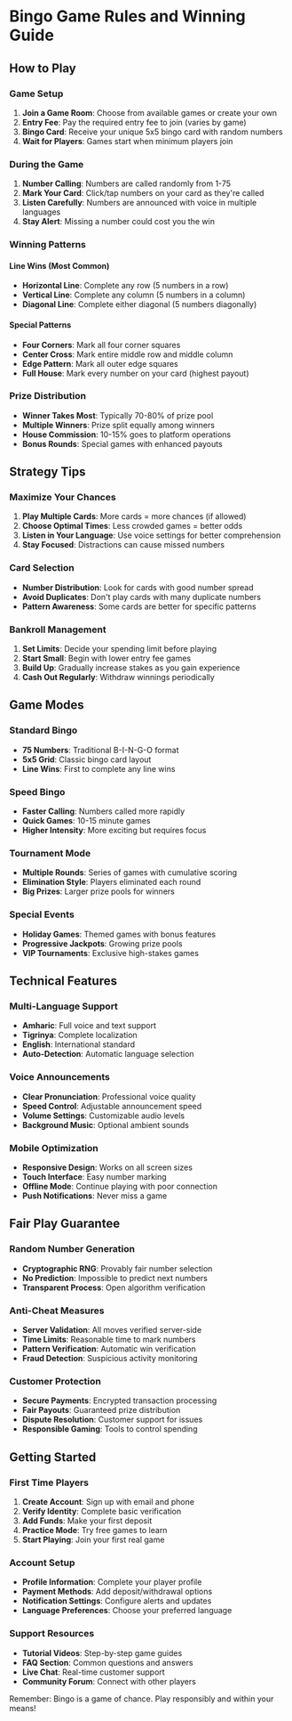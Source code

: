 
# Bingo Game Rules and Winning Guide

## How to Play

### Game Setup
1. **Join a Game Room**: Choose from available games or create your own
2. **Entry Fee**: Pay the required entry fee to join (varies by game)
3. **Bingo Card**: Receive your unique 5x5 bingo card with random numbers
4. **Wait for Players**: Games start when minimum players join

### During the Game
1. **Number Calling**: Numbers are called randomly from 1-75
2. **Mark Your Card**: Click/tap numbers on your card as they're called
3. **Listen Carefully**: Numbers are announced with voice in multiple languages
4. **Stay Alert**: Missing a number could cost you the win

### Winning Patterns

#### Line Wins (Most Common)
- **Horizontal Line**: Complete any row (5 numbers in a row)
- **Vertical Line**: Complete any column (5 numbers in a column)
- **Diagonal Line**: Complete either diagonal (5 numbers diagonally)

#### Special Patterns
- **Four Corners**: Mark all four corner squares
- **Center Cross**: Mark entire middle row and middle column
- **Edge Pattern**: Mark all outer edge squares
- **Full House**: Mark every number on your card (highest payout)

### Prize Distribution
- **Winner Takes Most**: Typically 70-80% of prize pool
- **Multiple Winners**: Prize split equally among winners
- **House Commission**: 10-15% goes to platform operations
- **Bonus Rounds**: Special games with enhanced payouts

## Strategy Tips

### Maximize Your Chances
1. **Play Multiple Cards**: More cards = more chances (if allowed)
2. **Choose Optimal Times**: Less crowded games = better odds
3. **Listen in Your Language**: Use voice settings for better comprehension
4. **Stay Focused**: Distractions can cause missed numbers

### Card Selection
- **Number Distribution**: Look for cards with good number spread
- **Avoid Duplicates**: Don't play cards with many duplicate numbers
- **Pattern Awareness**: Some cards are better for specific patterns

### Bankroll Management
1. **Set Limits**: Decide your spending limit before playing
2. **Start Small**: Begin with lower entry fee games
3. **Build Up**: Gradually increase stakes as you gain experience
4. **Cash Out Regularly**: Withdraw winnings periodically

## Game Modes

### Standard Bingo
- **75 Numbers**: Traditional B-I-N-G-O format
- **5x5 Grid**: Classic bingo card layout
- **Line Wins**: First to complete any line wins

### Speed Bingo
- **Faster Calling**: Numbers called more rapidly
- **Quick Games**: 10-15 minute games
- **Higher Intensity**: More exciting but requires focus

### Tournament Mode
- **Multiple Rounds**: Series of games with cumulative scoring
- **Elimination Style**: Players eliminated each round
- **Big Prizes**: Larger prize pools for winners

### Special Events
- **Holiday Games**: Themed games with bonus features
- **Progressive Jackpots**: Growing prize pools
- **VIP Tournaments**: Exclusive high-stakes games

## Technical Features

### Multi-Language Support
- **Amharic**: Full voice and text support
- **Tigrinya**: Complete localization
- **English**: International standard
- **Auto-Detection**: Automatic language selection

### Voice Announcements
- **Clear Pronunciation**: Professional voice quality
- **Speed Control**: Adjustable announcement speed
- **Volume Settings**: Customizable audio levels
- **Background Music**: Optional ambient sounds

### Mobile Optimization
- **Responsive Design**: Works on all screen sizes
- **Touch Interface**: Easy number marking
- **Offline Mode**: Continue playing with poor connection
- **Push Notifications**: Never miss a game

## Fair Play Guarantee

### Random Number Generation
- **Cryptographic RNG**: Provably fair number selection
- **No Prediction**: Impossible to predict next numbers
- **Transparent Process**: Open algorithm verification

### Anti-Cheat Measures
- **Server Validation**: All moves verified server-side
- **Time Limits**: Reasonable time to mark numbers
- **Pattern Verification**: Automatic win verification
- **Fraud Detection**: Suspicious activity monitoring

### Customer Protection
- **Secure Payments**: Encrypted transaction processing
- **Fair Payouts**: Guaranteed prize distribution
- **Dispute Resolution**: Customer support for issues
- **Responsible Gaming**: Tools to control spending

## Getting Started

### First Time Players
1. **Create Account**: Sign up with email and phone
2. **Verify Identity**: Complete basic verification
3. **Add Funds**: Make your first deposit
4. **Practice Mode**: Try free games to learn
5. **Start Playing**: Join your first real game

### Account Setup
- **Profile Information**: Complete your player profile
- **Payment Methods**: Add deposit/withdrawal options
- **Notification Settings**: Configure alerts and updates
- **Language Preferences**: Choose your preferred language

### Support Resources
- **Tutorial Videos**: Step-by-step game guides
- **FAQ Section**: Common questions and answers
- **Live Chat**: Real-time customer support
- **Community Forum**: Connect with other players

Remember: Bingo is a game of chance. Play responsibly and within your means!
